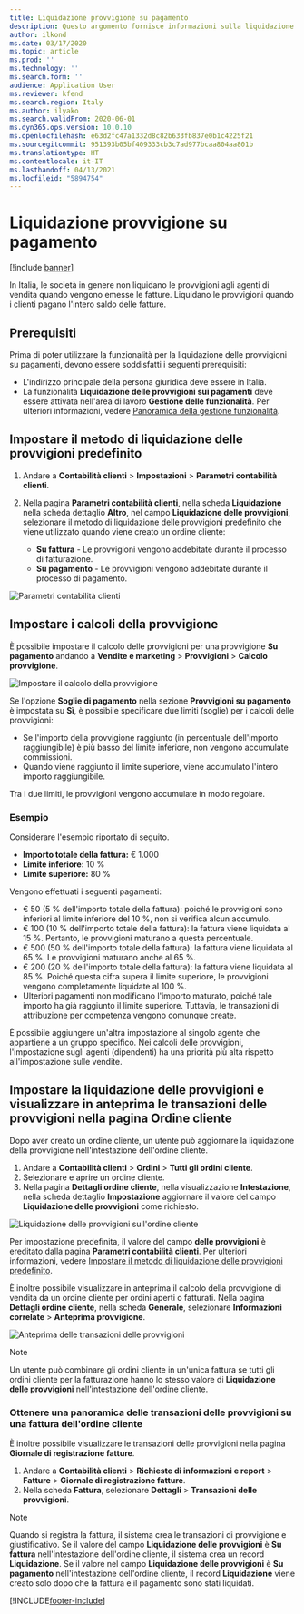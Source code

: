 ```yaml
---
title: Liquidazione provvigione su pagamento
description: Questo argomento fornisce informazioni sulla liquidazione delle provvigioni sui pagamenti.
author: ilkond
ms.date: 03/17/2020
ms.topic: article
ms.prod: ''
ms.technology: ''
ms.search.form: ''
audience: Application User
ms.reviewer: kfend
ms.search.region: Italy
ms.author: ilyako
ms.search.validFrom: 2020-06-01
ms.dyn365.ops.version: 10.0.10
ms.openlocfilehash: e63d2fc47a1332d8c82b633fb837e0b1c4225f21
ms.sourcegitcommit: 951393b05bf409333cb3c7ad977bcaa804aa801b
ms.translationtype: HT
ms.contentlocale: it-IT
ms.lasthandoff: 04/13/2021
ms.locfileid: "5894754"
---
```

# <a name="commission-settlement-on-payments"></a>Liquidazione provvigione su pagamento

[!include [banner](../includes/banner.md)]

In Italia, le società in genere non liquidano le provvigioni agli agenti di vendita quando vengono emesse le fatture. Liquidano le provvigioni quando i clienti pagano l'intero saldo delle fatture.

## <a name="prerequisites"></a>Prerequisiti

Prima di poter utilizzare la funzionalità per la liquidazione delle provvigioni su pagamenti, devono essere soddisfatti i seguenti prerequisiti:

- L'indirizzo principale della persona giuridica deve essere in Italia.
- La funzionalità **Liquidazione delle provvigioni sui pagamenti** deve essere attivata nell'area di lavoro **Gestione delle funzionalità**. Per ulteriori informazioni, vedere [Panoramica della gestione funzionalità](../../fin-ops-core/fin-ops/get-started/feature-management/feature-management-overview.md).

## <a name="a-namedefault-commission-settlement-periodset-up-the-default-commission-settlement-method"></a><a name="default-commission-settlement-period">Impostare il metodo di liquidazione delle provvigioni predefinito

1. Andare a **Contabilità clienti** \> **Impostazioni** \> **Parametri contabilità clienti**.
2. Nella pagina **Parametri contabilità clienti**, nella scheda **Liquidazione** nella scheda dettaglio **Altro**, nel campo **Liquidazione delle provvigioni**, selezionare il metodo di liquidazione delle provvigioni predefinito che viene utilizzato quando viene creato un ordine cliente:

    - **Su fattura** - Le provvigioni vengono addebitate durante il processo di fatturazione.
    - **Su pagamento** - Le provvigioni vengono addebitate durante il processo di pagamento.

![Parametri contabilità clienti](media/emea-ita-exil-commission-setup-parameters.PNG)

## <a name="set-up-commission-calculations"></a>Impostare i calcoli della provvigione

È possibile impostare il calcolo delle provvigioni per una provvigione **Su pagamento** andando a **Vendite e marketing** \> **Provvigioni** \> **Calcolo provvigione**.

![Impostare il calcolo della provvigione](media/emea-ita-exil-commission-%20calculation-setup.PNG)

Se l'opzione **Soglie di pagamento** nella sezione **Provvigioni su pagamento** è impostata su **Sì**, è possibile specificare due limiti (soglie) per i calcoli delle provvigioni:

- Se l'importo della provvigione raggiunto (in percentuale dell'importo raggiungibile) è più basso del limite inferiore, non vengono accumulate commissioni.
- Quando viene raggiunto il limite superiore, viene accumulato l'intero importo raggiungibile.

Tra i due limiti, le provvigioni vengono accumulate in modo regolare.

### <a name="example"></a>Esempio

Considerare l'esempio riportato di seguito.

- **Importo totale della fattura:** € 1.000
- **Limite inferiore:** 10 %
- **Limite superiore:** 80 %

Vengono effettuati i seguenti pagamenti:

- € 50 (5 % dell'importo totale della fattura): poiché le provvigioni sono inferiori al limite inferiore del 10 %, non si verifica alcun accumulo.
- € 100 (10 % dell'importo totale della fattura): la fattura viene liquidata al 15 %. Pertanto, le provvigioni maturano a questa percentuale.
- € 500 (50 % dell'importo totale della fattura): la fattura viene liquidata al 65 %. Le provvigioni maturano anche al 65 %.
- € 200 (20 % dell'importo totale della fattura): la fattura viene liquidata al 85 %. Poiché questa cifra supera il limite superiore, le provvigioni vengono completamente liquidate al 100 %.
- Ulteriori pagamenti non modificano l'importo maturato, poiché tale importo ha già raggiunto il limite superiore. Tuttavia, le transazioni di attribuzione per competenza vengono comunque create.

È possibile aggiungere un'altra impostazione al singolo agente che appartiene a un gruppo specifico. Nei calcoli delle provvigioni, l'impostazione sugli agenti (dipendenti) ha una priorità più alta rispetto all'impostazione sulle vendite.

## <a name="set-the-commission-settlement-and-preview-commission-transactions-on-the-sales-order-page"></a>Impostare la liquidazione delle provvigioni e visualizzare in anteprima le transazioni delle provvigioni nella pagina Ordine cliente

Dopo aver creato un ordine cliente, un utente può aggiornare la liquidazione della provvigione nell'intestazione dell'ordine cliente.

1. Andare a **Contabilità clienti** \> **Ordini** \> **Tutti gli ordini cliente**.
2. Selezionare e aprire un ordine cliente.
3. Nella pagina **Dettagli ordine cliente**, nella visualizzazione **Intestazione**, nella scheda dettaglio **Impostazione** aggiornare il valore del campo **Liquidazione delle provvigioni** come richiesto.

![Liquidazione delle provvigioni sull'ordine cliente](media/emea-ita-exil-commission-sales-order.png)

Per impostazione predefinita, il valore del campo **delle provvigioni** è ereditato dalla pagina **Parametri contabilità clienti**. Per ulteriori informazioni, vedere [Impostare il metodo di liquidazione delle provvigioni predefinito](#default-commission-settlement-period).

È inoltre possibile visualizzare in anteprima il calcolo della provvigione di vendita da un ordine cliente per ordini aperti o fatturati. Nella pagina **Dettagli ordine cliente**, nella scheda **Generale**, selezionare **Informazioni correlate** \> **Anteprima provvigione**.

![Anteprima delle transazioni delle provvigioni](media/emea-ita-exil-commission-preview.PNG)

> [!NOTE]
> Un utente può combinare gli ordini cliente in un'unica fattura se tutti gli ordini cliente per la fatturazione hanno lo stesso valore di **Liquidazione delle provvigioni** nell'intestazione dell'ordine cliente.

### <a name="get-an-overview-of-commission-transactions-on-a-sales-order-invoice"></a>Ottenere una panoramica delle transazioni delle provvigioni su una fattura dell'ordine cliente

È inoltre possibile visualizzare le transazioni delle provvigioni nella pagina **Giornale di registrazione fatture**.

1. Andare a **Contabilità clienti** \> **Richieste di informazioni e report** \> **Fatture** \> **Giornale di registrazione fatture**.
2. Nella scheda **Fattura**, selezionare **Dettagli** \> **Transazioni delle provvigioni**.

> [!NOTE]
> Quando si registra la fattura, il sistema crea le transazioni di provvigione e giustificativo. Se il valore del campo **Liquidazione delle provvigioni** è **Su fattura** nell'intestazione dell'ordine cliente, il sistema crea un record **Liquidazione**. Se il valore nel campo **Liquidazione delle provvigioni** è **Su pagamento** nell'intestazione dell'ordine cliente, il record **Liquidazione** viene creato solo dopo che la fattura e il pagamento sono stati liquidati.


[!INCLUDE[footer-include](../../includes/footer-banner.md)]